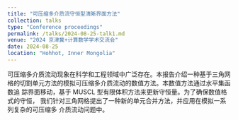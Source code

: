 ```yaml
---
title: "可压缩多介质流守恒型清晰界面方法"
collection: talks
type: "Conference proceedings"
permalink: /talks/2024-08-25-talk1.md
venue: "2024 京津冀+计算数学学术交流会"
date: 2024-08-25
location: "Hohhot, Inner Mongolia"
---
```

可压缩多介质流动现象在科学和工程领域中广泛存在。本报告介绍一种基于三角网
格的切割单元方法的模拟可压缩多介质流动的数值方法。本数值方法通过水平集函数追
踪界面移动，基于 MUSCL 型有限体积方法来更新守恒量。为了确保数值格式的守恒，
我们针对三角网格提出了一种新的单元合并方法，并应用在模拟一系列复杂的可压缩多
介质流动问题中。

